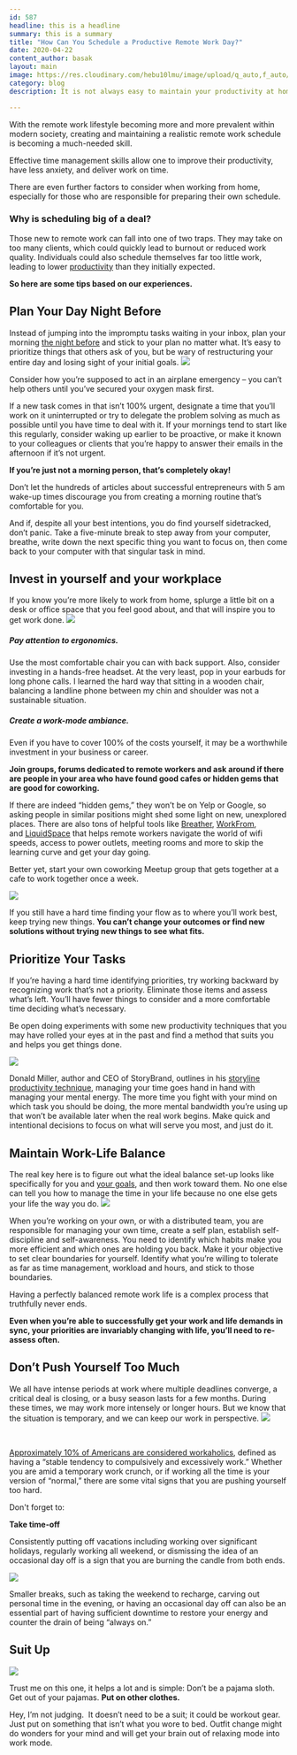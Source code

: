 ```yaml
---
id: 587
headline: this is a headline
summary: this is a summary
title: "How Can You Schedule a Productive Remote Work Day?"
date: 2020-04-22
content_author: basak
layout: main
image: https://res.cloudinary.com/hebu10lmu/image/upload/q_auto,f_auto/content/how-can-you-schedule-a-productive-remote-work-day/photo-1484480974693-6ca0a78fb36b_d8ezic.jpg
category: blog
description: It is not always easy to maintain your productivity at home as a remote worker. Check-out our personal experiences on scheduling a productive remote work day. 

---
```


With the remote work lifestyle becoming more and more prevalent within modern society, creating and maintaining a realistic remote work schedule is becoming a much-needed skill.

Effective time management skills allow one to improve their productivity, have less anxiety, and deliver work on time.

There are even further factors to consider when working from home, especially for those who are responsible for preparing their own schedule.
<h3>Why is scheduling big of a deal?</h3>
Those new to remote work can fall into one of two traps. They may take on too many clients, which could quickly lead to burnout or reduced work quality. Individuals could also schedule themselves far too little work, leading to lower <a href="https://krisp.ai/blog/productivity-hacks-digital-nomads/">productivity</a> than they initially expected.

<strong>So here are some tips based on our experiences.</strong>
<h2>Plan Your Day Night Before</h2>
Instead of jumping into the impromptu tasks waiting in your inbox, plan your morning <a href="https://doist.com/blog/how-exceptionally-productive-people-end-the-workday/" target="_blank" rel="noopener noreferrer">the night before</a> and stick to your plan no matter what. It’s easy to prioritize things that others ask of you, but be wary of restructuring your entire day and losing sight of your initial goals.

<img loading="lazy" class="alignnone size-full" src="https://res.cloudinary.com/hebu10lmu/image/upload/q_auto,f_auto/content/how-can-you-schedule-a-productive-remote-work-day/photo-1531403009284-440f080d1e12_mltewv.jpg" />

Consider how you’re supposed to act in an airplane emergency – you can’t help others until you’ve secured your oxygen mask first.

If a new task comes in that isn’t 100% urgent, designate a time that you’ll work on it uninterrupted or try to delegate the problem solving as much as possible until you have time to deal with it. If your mornings tend to start like this regularly, consider waking up earlier to be proactive, or make it known to your colleagues or clients that you’re happy to answer their emails in the afternoon if it’s not urgent.

<strong>If you’re just not a morning person, that’s completely okay!</strong>

Don’t let the hundreds of articles about successful entrepreneurs with 5 am wake-up times discourage you from creating a morning routine that’s comfortable for you.

And if, despite all your best intentions, you do find yourself sidetracked, don’t panic. Take a five-minute break to step away from your computer, breathe, write down the next specific thing you want to focus on, then come back to your computer with that singular task in mind.
<h2>Invest in yourself and your workplace</h2>
If you know you’re more likely to work from home, splurge a little bit on a desk or office space that you feel good about, and that will inspire you to get work done.

<img loading="lazy" class="alignnone size-full" src="https://res.cloudinary.com/hebu10lmu/image/upload/q_auto,f_auto/content/how-can-you-schedule-a-productive-remote-work-day/photo-1524820801657-fd59673fbb05_rt7w7m.jpg" />
<h5><b>Pay attention to ergonomics. </b></h5>
Use the most comfortable chair you can with back support. Also, consider investing in a hands-free headset. At the very least, pop in your earbuds for long phone calls. I learned the hard way that sitting in a wooden chair, balancing a landline phone between my chin and shoulder was not a sustainable situation.
<h5><strong>Create a work-mode ambiance.</strong></h5>
Even if you have to cover 100% of the costs yourself, it may be a worthwhile investment in your business or career.

<strong>J</strong><strong>oin groups, forums dedicated to remote workers and ask around if there are people in your area who have found good cafes or hidden gems that are good for coworking. </strong>

If there are indeed “hidden gems,” they won’t be on Yelp or Google, so asking people in similar positions might shed some light on new, unexplored places. There are also tons of helpful tools like <a href="https://breather.com/" target="_blank" rel="noopener noreferrer">Breather</a>, <a href="https://workfrom.co/overview" target="_blank" rel="noopener noreferrer">WorkFrom</a>, and <a href="https://liquidspace.com/network-for-office-space" target="_blank" rel="noopener noreferrer">LiquidSpace</a> that helps remote workers navigate the world of wifi speeds, access to power outlets, meeting rooms and more to skip the learning curve and get your day going.

Better yet, start your own coworking Meetup group that gets together at a cafe to work together once a week.

<img loading="lazy" class="alignnone size-full" src="https://res.cloudinary.com/hebu10lmu/image/upload/q_auto,f_auto/content/how-can-you-schedule-a-productive-remote-work-day/photo-1518604100146-5d90d05f1b58_zhgmvm.jpg" />

If you still have a hard time finding your flow as to where you’ll work best, keep trying new things. <strong>You can’t change your outcomes or find new solutions without trying new things to see what fits.</strong>
<h2>Prioritize Your Tasks</h2>
If you’re having a hard time identifying priorities, try working backward by recognizing work that’s not a priority. Eliminate those items and assess what’s left. You’ll have fewer things to consider and a more comfortable time deciding what’s necessary.

Be open doing experiments with some new productivity techniques that you may have rolled your eyes at in the past and find a method that suits you and helps you get things done.

<img loading="lazy" class="alignnone size-full" src="https://res.cloudinary.com/hebu10lmu/image/upload/q_auto,f_auto/content/how-can-you-schedule-a-productive-remote-work-day/photo-1484480974693-6ca0a78fb36b_d8ezic.jpg" />

Donald Miller, author and CEO of StoryBrand, outlines in his <a href="http://www.storylineblog.com/storyline-productivity-schedule.pdf" target="_blank" rel="noopener noreferrer">storyline productivity technique</a>, managing your time goes hand in hand with managing your mental energy. The more time you fight with your mind on which task you should be doing, the more mental bandwidth you’re using up that won’t be available later when the real work begins. Make quick and intentional decisions to focus on what will serve you most, and just do it.
<h2>Maintain Work-Life Balance</h2>
The real key here is to figure out what the ideal balance set-up looks like specifically for you and <a href="https://www.themuse.com/advice/how-to-set-ambitious-career-goals-you-can-realistically-accomplish">your goals</a>, and then work toward them. No one else can tell you how to manage the time in your life because no one else gets your life the way you do.

<img loading="lazy" class="alignnone size-full" src="https://res.cloudinary.com/hebu10lmu/image/upload/q_auto,f_auto/content/how-can-you-schedule-a-productive-remote-work-day/photo-1518968206582-a57c0488d3d1_jvt2og.jpg" />

When you’re working on your own, or with a distributed team, you are responsible for managing your own time, create a self plan, establish self-discipline and self-awareness. You need to identify which habits make you more efficient and which ones are holding you back. Make it your objective to set clear boundaries for yourself. Identify what you’re willing to tolerate as far as time management, workload and hours, and stick to those boundaries.

Having a perfectly balanced remote work life is a complex process that truthfully never ends.

<strong>Even when you’re able to successfully get your work and life demands in sync, your priorities are invariably changing with life, you’ll need to re-assess often.</strong>
<h2 class="db-article__body">Don’t Push Yourself Too Much</h2>
We all have intense periods at work where multiple deadlines converge, a critical deal is closing, or a busy season lasts for a few months. During these times, we may work more intensely or longer hours. But we know that the situation is temporary, and we can keep our work in perspective.

<img loading="lazy" class="size-full aligncenter" src="https://res.cloudinary.com/hebu10lmu/image/upload/q_auto,f_auto/content/how-can-you-schedule-a-productive-remote-work-day/photo-1516534775068-ba3e7458af70_czkpg2.jpg" />

&nbsp;

<a href="https://www.psychologytoday.com/us/blog/in-excess/201802/work-addiction-and-workaholism">Approximately 10% of Americans are considered workaholics</a>, defined as having a “stable tendency to compulsively and excessively work.” Whether you are amid a temporary work crunch, or if working all the time is your version of “normal,” there are some vital signs that you are pushing yourself too hard.

Don't forget to:

<strong>Take time-off</strong>

Consistently putting off vacations including working over significant holidays, regularly working all weekend, or dismissing the idea of an occasional day off is a sign that you are burning the candle from both ends.

<img loading="lazy" class="alignnone size-full" src="https://res.cloudinary.com/hebu10lmu/image/upload/q_auto,f_auto/content/how-can-you-schedule-a-productive-remote-work-day/photo-1502301197179-65228ab57f78_owgx8l.jpg" />

Smaller breaks, such as taking the weekend to recharge, carving out personal time in the evening, or having an occasional day off can also be an essential part of having sufficient downtime to restore your energy and counter the drain of being “always on.”
<h2>Suit Up</h2>
<img loading="lazy" class="alignnone" src="https://res.cloudinary.com/hebu10lmu/image/upload/q_auto,f_auto/content/how-can-you-schedule-a-productive-remote-work-day/main-qimg-3d819f89d210662312c155e31f89e66d_v1o2k7.webp" />

Trust me on this one, it helps a lot and is simple: Don’t be a pajama sloth. Get out of your pajamas. <strong>Put on other clothes.</strong>

Hey, I’m not judging.  It doesn’t need to be a suit; it could be workout gear. Just put on something that isn’t what you wore to bed. Outfit change might do wonders for your mind and will get your brain out of relaxing mode into work mode.